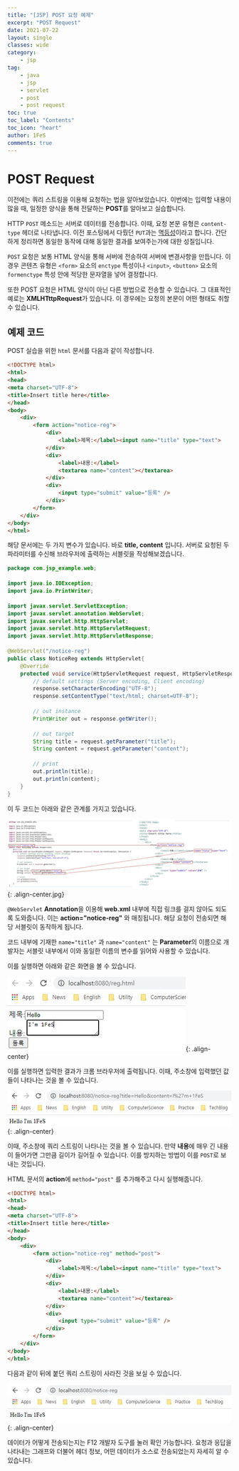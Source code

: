 ```yaml
---
title: "[JSP] POST 요청 예제"
excerpt: "POST Request"
date: 2021-07-22
layout: single
classes: wide
category:
    - jsp
tag:
    - java
    - jsp
    - servlet
	- post
	- post request
toc: true
toc_label: "Contents"
toc_icon: "heart"
author: 1FeS
comments: true
---
```


# POST Request

이전에는 쿼리 스트링을 이용해 요청하는 법을 알아보았습니다. 이번에는 입력할 내용이 많을 때, 일정한 양식을 통해 전달하는 **POST**를 알아보고 실습합니다.

HTTP `POST` 메소드는 서버로 데이터를 전송합니다. 이때, 요청 본문 유형은 `content-type` 헤더로 나타냅니다. 이전 포스팅에서 다뤘던 `PUT`과는 [멱등성](https://developer.mozilla.org/ko/docs/Glossary/Idempotent)이라고 합니다. 간단하게 정리하면 동일한 동작에 대해 동일한 결과를 보여주는가에 대한 성질입니다.

`POST` 요청은 보통 HTML 양식을 통해 서버에 전송하여 서버에 변경사항을 만듭니다. 이 경우 콘텐츠 유형은 `<form>` 요소의 `enctype` 특성이나 `<input>`, `<button>` 요소의 `formenctype` 특성 안에 적당한 문자열을 넣어 결정합니다.

또한 POST 요청은 HTML 양식이 아닌 다른 방법으로 전송할 수 있습니다. 그 대표적인 예로는 **XMLHTttpRequest**가 있습니다. 이 경우에는 요청의 본문이 어떤 형태도 취할 수 있습니다.

## 예제 코드

POST 실습을 위한 `html` 문서를 다음과 같이 작성합니다.

```html
<!DOCTYPE html>
<html>
<head>
<meta charset="UTF-8">
<title>Insert title here</title>
</head>
<body>
	<div>
		<form action="notice-reg">
			<div>
				<label>제목:</label><input name="title" type="text">
			</div>
			<div>
				<label>내용:</label>
				<textarea name="content"></textarea>
			</div>
			<div>
				<input type="submit" value="등록" />
			</div>
		</form>
	</div>
</body>
</html>
```

해당 문서에는 두 가지 변수가 있습니다. 바로 **title, content** 입니다. 서버로 요청된 두 파라미터를 수신해 브라우저에 출력하는 서블릿을 작성해보겠습니다.

```java
package com.jsp_example.web;

import java.io.IOException;
import java.io.PrintWriter;

import javax.servlet.ServletException;
import javax.servlet.annotation.WebServlet;
import javax.servlet.http.HttpServlet;
import javax.servlet.http.HttpServletRequest;
import javax.servlet.http.HttpServletResponse;

@WebServlet("/notice-reg")
public class NoticeReg extends HttpServlet{
	@Override
	protected void service(HttpServletRequest request, HttpServletResponse response) throws ServletException, IOException {
		// default settings (Server encoding, Client encoding)
		response.setCharacterEncoding("UTF-8");
		response.setContentType("text/html; charset=UTF-8");
		
		// out instance
		PrintWriter out = response.getWriter();
		
		// out target
		String title = request.getParameter("title");
		String content = request.getParameter("content");
		
		// print
		out.println(title);
		out.println(content);
	}
}
```

이 두 코드는 아래와 같은 관계를 가지고 있습니다.

![relationship](/_img/2021-07-22/relation_with_html.jpg){: .align-center.jpg}

`@WebServlet` **Annotation**을 이용해 **web.xml** 내부에 직접 링크를 걸지 않아도 되도록 도와줍니다. 이는 **action="notice-reg"** 와 매칭됩니다. 해당 요청이 전송되면 해당 서블릿이 동작하게 됩니다.

코드 내부에 기재한 `name="title"` 과 `name="content"` 는 **Parameter**의 이름으로 개발자는 서블릿 내부에서 이와 동일한 이름의 변수를 읽어와 사용할 수 있습니다.

이를 실행하면 아래와 같은 화면을 볼 수 있습니다.

![html1](/_img/2021-07-22/html1.jpg){: .align-center}

이를 실행하면 입력한 결과가 크롬 브라우저에 출력됩니다. 이때, 주소창에 입력했던 값들이 나타나는 것을 볼 수 있습니다.

![html2](/_img/2021-07-22/html2.jpg){: .align-center}

이때, 주소창에 쿼리 스트링이 나타나는 것을 볼 수 있습니다. 만약 **내용**에 매우 긴 내용이 들어가면 그만큼 길이가 길어질 수 있습니다. 이를 방지하는 방법이 이를 `POST`로 보내는 것입니다.

HTML 문서의 **action**에 `method="post"` 를 추가해주고 다시 실행해줍니다.

```html
<!DOCTYPE html>
<html>
<head>
<meta charset="UTF-8">
<title>Insert title here</title>
</head>
<body>
	<div>
		<form action="notice-reg" method="post">
			<div>
				<label>제목:</label><input name="title" type="text">
			</div>
			<div>
				<label>내용:</label>
				<textarea name="content"></textarea>
			</div>
			<div>
				<input type="submit" value="등록" />
			</div>
		</form>
	</div>
</body>
</html>
```

다음과 같이 뒤에 붙던 쿼리 스트링이 사라진 것을 보실 수 있습니다.

![html3](/_img/2021-07-22/html3.jpg){: .align-center}

데이터가 어떻게 전송되는지는 F12 개발자 도구를 눌러 확인 가능합니다. 요청과 응답을 나타내는 그래프와 더불어 헤더 정보, 어떤 데이터가 소스로 전송되었는지 자세히 알 수 있습니다.